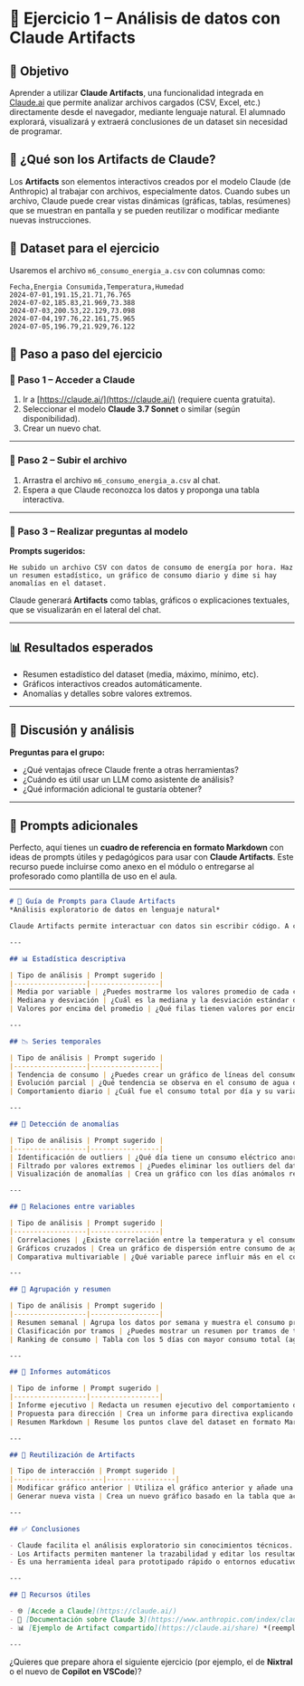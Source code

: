 # 🧪 Ejercicio 1 – Análisis de datos con Claude Artifacts

## 🎯 Objetivo

Aprender a utilizar **Claude Artifacts**, una funcionalidad integrada en [Claude.ai](https://claude.ai/) que permite analizar archivos cargados (CSV, Excel, etc.) directamente desde el navegador, mediante lenguaje natural. El alumnado explorará, visualizará y extraerá conclusiones de un dataset sin necesidad de programar.

## 🧠 ¿Qué son los Artifacts de Claude?

Los **Artifacts** son elementos interactivos creados por el modelo Claude (de Anthropic) al trabajar con archivos, especialmente datos. Cuando subes un archivo, Claude puede crear vistas dinámicas (gráficas, tablas, resúmenes) que se muestran en pantalla y se pueden reutilizar o modificar mediante nuevas instrucciones.

## 📁 Dataset para el ejercicio

Usaremos el archivo `m6_consumo_energia_a.csv` con columnas como:

```
Fecha,Energia Consumida,Temperatura,Humedad
2024-07-01,191.15,21.71,76.765
2024-07-02,185.83,21.969,73.388
2024-07-03,200.53,22.129,73.098
2024-07-04,197.76,22.161,75.965
2024-07-05,196.79,21.929,76.122
```

## 🧪 Paso a paso del ejercicio

### 🔹 Paso 1 – Acceder a Claude

1. Ir a [https://claude.ai/](https://claude.ai/) (requiere cuenta gratuita).
2. Seleccionar el modelo **Claude 3.7 Sonnet** o similar (según disponibilidad).
3. Crear un nuevo chat.

---

### 🔹 Paso 2 – Subir el archivo

1. Arrastra el archivo `m6_consumo_energia_a.csv` al chat.
2. Espera a que Claude reconozca los datos y proponga una tabla interactiva.

---

### 🔹 Paso 3 – Realizar preguntas al modelo

**Prompts sugeridos:**

```plaintext
He subido un archivo CSV con datos de consumo de energía por hora. Haz un resumen estadístico, un gráfico de consumo diario y dime si hay anomalías en el dataset.
```

Claude generará **Artifacts** como tablas, gráficos o explicaciones textuales, que se visualizarán en el lateral del chat.

---

## 📊 Resultados esperados

- Resumen estadístico del dataset (media, máximo, mínimo, etc).
- Gráficos interactivos creados automáticamente.
- Anomalías y detalles sobre valores extremos.

---

## 🧠 Discusión y análisis

**Preguntas para el grupo:**

- ¿Qué ventajas ofrece Claude frente a otras herramientas?
- ¿Cuándo es útil usar un LLM como asistente de análisis?
- ¿Qué información adicional te gustaría obtener?

---

## 🧩 Prompts adicionales

Perfecto, aquí tienes un **cuadro de referencia en formato Markdown** con ideas de prompts útiles y pedagógicos para usar con **Claude Artifacts**. Este recurso puede incluirse como anexo en el módulo o entregarse al profesorado como plantilla de uso en el aula.

---

```markdown
# 💬 Guía de Prompts para Claude Artifacts  
*Análisis exploratorio de datos en lenguaje natural*

Claude Artifacts permite interactuar con datos sin escribir código. A continuación se presentan ejemplos de preguntas útiles y didácticas para explorar todo su potencial.

---

## 📊 Estadística descriptiva

| Tipo de análisis | Prompt sugerido |
|------------------|-----------------|
| Media por variable | ¿Puedes mostrarme los valores promedio de cada columna? |
| Mediana y desviación | ¿Cuál es la mediana y la desviación estándar de cada variable? |
| Valores por encima del promedio | ¿Qué filas tienen valores por encima de la media en consumo energético? |

---

## 📉 Series temporales

| Tipo de análisis | Prompt sugerido |
|------------------|-----------------|
| Tendencia de consumo | ¿Puedes crear un gráfico de líneas del consumo energético a lo largo del tiempo? |
| Evolución parcial | ¿Qué tendencia se observa en el consumo de agua durante los primeros 10 días? |
| Comportamiento diario | ¿Cuál fue el consumo total por día y su variación? |

---

## 🚨 Detección de anomalías

| Tipo de análisis | Prompt sugerido |
|------------------|-----------------|
| Identificación de outliers | ¿Qué día tiene un consumo eléctrico anormalmente alto? |
| Filtrado por valores extremos | ¿Puedes eliminar los outliers del dataset y recalcular la media? |
| Visualización de anomalías | Crea un gráfico con los días anómalos resaltados en rojo. |

---

## 🔗 Relaciones entre variables

| Tipo de análisis | Prompt sugerido |
|------------------|-----------------|
| Correlaciones | ¿Existe correlación entre la temperatura y el consumo energético? |
| Gráficos cruzados | Crea un gráfico de dispersión entre consumo de agua y consumo de energía. |
| Comparativa multivariable | ¿Qué variable parece influir más en el consumo de agua? |

---

## 🧮 Agrupación y resumen

| Tipo de análisis | Prompt sugerido |
|------------------|-----------------|
| Resumen semanal | Agrupa los datos por semana y muestra el consumo promedio. |
| Clasificación por tramos | ¿Puedes mostrar un resumen por tramos de temperatura (baja/media/alta)? |
| Ranking de consumo | Tabla con los 5 días con mayor consumo total (agua + energía). |

---

## 📝 Informes automáticos

| Tipo de informe | Prompt sugerido |
|------------------|-----------------|
| Informe ejecutivo | Redacta un resumen ejecutivo del comportamiento del consumo durante el periodo. |
| Propuesta para dirección | Crea un informe para directiva explicando los patrones observados y posibles medidas de eficiencia. |
| Resumen Markdown | Resume los puntos clave del dataset en formato Markdown. |

---

## 🔁 Reutilización de Artifacts

| Tipo de interacción | Prompt sugerido |
|----------------------|-----------------|
| Modificar gráfico anterior | Utiliza el gráfico anterior y añade una línea de referencia con el promedio. |
| Generar nueva vista | Crea un nuevo gráfico basado en la tabla que acabas de mostrar. |

---

## ✅ Conclusiones

- Claude facilita el análisis exploratorio sin conocimientos técnicos.
- Los Artifacts permiten mantener la trazabilidad y editar los resultados.
- Es una herramienta ideal para prototipado rápido o entornos educativos.

---

## 🔗 Recursos útiles

- 🌐 [Accede a Claude](https://claude.ai/)
- 📄 [Documentación sobre Claude 3](https://www.anthropic.com/index/claude-3)
- 📊 [Ejemplo de Artifact compartido](https://claude.ai/share) *(reemplazar con enlace generado si se desea)*

---
```

¿Quieres que prepare ahora el siguiente ejercicio (por ejemplo, el de **Nixtral** o el nuevo de **Copilot en VSCode**)?